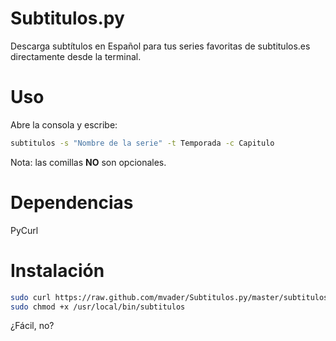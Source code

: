 Subtitulos.py
=======

Descarga subtítulos en Español para tus series favoritas de subtitulos.es directamente desde la terminal.

Uso
=====

Abre la consola y escribe:
```bash
subtitulos -s "Nombre de la serie" -t Temporada -c Capitulo
```
Nota: las comillas **NO** son opcionales.

Dependencias
============
PyCurl

Instalación
============

```bash
sudo curl https://raw.github.com/mvader/Subtitulos.py/master/subtitulos -o /usr/local/bin/subtitulos;
sudo chmod +x /usr/local/bin/subtitulos
```
¿Fácil, no?
